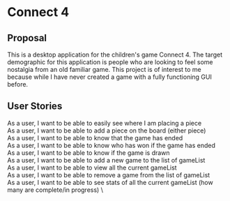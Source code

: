 # Connect 4

## Proposal
This is a desktop application for the children's game Connect 4. The target demographic for this application is people
who are looking to feel some nostalgia from an old familiar game. This project is of interest to me because while I have
never created a game with a fully functioning GUI before.

## User Stories
As a user, I want to be able to easily see where I am placing a piece \
As a user, I want to be able to add a piece on the board (either piece) \
As a user, I want to be able to know that the game has ended \
As a user, I want to be able to know who has won if the game has ended \
As a user, I want to be able to know if the game is drawn \
As a user, I want to be able to add a new game to the list of gameList \
As a user, I want to be able to view all the current gameList \
As a user, I want to be able to remove a game from the list of gameList \
As a user, I want to be able to see stats of all the current gameList (how many are complete/in progress) \
 